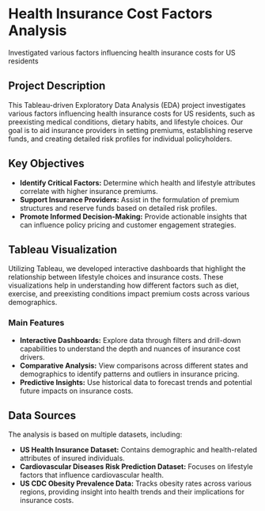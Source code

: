 # Health Insurance Cost Factors Analysis
Investigated various factors influencing health insurance costs for US residents

## Project Description
This Tableau-driven Exploratory Data Analysis (EDA) project investigates various factors influencing health insurance costs for US residents, such as preexisting medical conditions, dietary habits, and lifestyle choices. Our goal is to aid insurance providers in setting premiums, establishing reserve funds, and creating detailed risk profiles for individual policyholders.

## Key Objectives
- **Identify Critical Factors:** Determine which health and lifestyle attributes correlate with higher insurance premiums.
- **Support Insurance Providers:** Assist in the formulation of premium structures and reserve funds based on detailed risk profiles.
- **Promote Informed Decision-Making:** Provide actionable insights that can influence policy pricing and customer engagement strategies.

## Tableau Visualization
Utilizing Tableau, we developed interactive dashboards that highlight the relationship between lifestyle choices and insurance costs. These visualizations help in understanding how different factors such as diet, exercise, and preexisting conditions impact premium costs across various demographics.

### Main Features
- **Interactive Dashboards:** Explore data through filters and drill-down capabilities to understand the depth and nuances of insurance cost drivers.
- **Comparative Analysis:** View comparisons across different states and demographics to identify patterns and outliers in insurance pricing.
- **Predictive Insights:** Use historical data to forecast trends and potential future impacts on insurance costs.

## Data Sources
The analysis is based on multiple datasets, including:
- **US Health Insurance Dataset:** Contains demographic and health-related attributes of insured individuals.
- **Cardiovascular Diseases Risk Prediction Dataset:** Focuses on lifestyle factors that influence cardiovascular health.
- **US CDC Obesity Prevalence Data:** Tracks obesity rates across various regions, providing insight into health trends and their implications for insurance costs.
